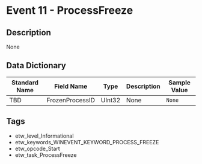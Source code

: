 # Event 11 - ProcessFreeze

## Description
None

## Data Dictionary
|Standard Name|Field Name|Type|Description|Sample Value|
|---|---|---|---|---|
|TBD|FrozenProcessID|UInt32|None|`None`|

## Tags
* etw_level_Informational
* etw_keywords_WINEVENT_KEYWORD_PROCESS_FREEZE
* etw_opcode_Start
* etw_task_ProcessFreeze